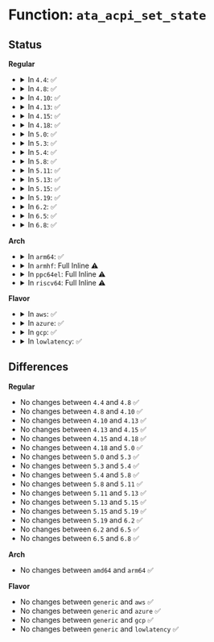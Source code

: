 # Function: <code>ata_acpi_set_state</code>

## Status
<b>Regular</b>
<ul>
<li>
<details>
<summary>In <code>4.4</code>: ✅</summary>

```c
void ata_acpi_set_state(struct ata_port *ap, pm_message_t state);
```

**Collision:** Unique Global

**Inline:** No

**Transformation:** False

**Instances:**

```
In drivers/ata/libata-acpi.c (ffffffff815e1cd0)
Location: drivers/ata/libata-acpi.c:955
Inline: False
Direct callers:
  - drivers/ata/libata-eh.c:ata_scsi_port_error_handler
  - drivers/ata/libata-eh.c:ata_scsi_port_error_handler
  - drivers/ata/libata-eh.c:ata_scsi_port_error_handler
```
**Symbols:**

```
ffffffff815e1cd0-ffffffff815e1f16: ata_acpi_set_state (STB_GLOBAL)
```
</details>
</li>
<li>
<details>
<summary>In <code>4.8</code>: ✅</summary>

```c
void ata_acpi_set_state(struct ata_port *ap, pm_message_t state);
```

**Collision:** Unique Global

**Inline:** No

**Transformation:** False

**Instances:**

```
In drivers/ata/libata-acpi.c (ffffffff8163ba30)
Location: drivers/ata/libata-acpi.c:955
Inline: False
Direct callers:
  - drivers/ata/libata-eh.c:ata_scsi_port_error_handler
  - drivers/ata/libata-eh.c:ata_scsi_port_error_handler
  - drivers/ata/libata-eh.c:ata_scsi_port_error_handler
```
**Symbols:**

```
ffffffff8163ba30-ffffffff8163bc3d: ata_acpi_set_state (STB_GLOBAL)
```
</details>
</li>
<li>
<details>
<summary>In <code>4.10</code>: ✅</summary>

```c
void ata_acpi_set_state(struct ata_port *ap, pm_message_t state);
```

**Collision:** Unique Global

**Inline:** No

**Transformation:** False

**Instances:**

```
In drivers/ata/libata-acpi.c (ffffffff8166cab0)
Location: drivers/ata/libata-acpi.c:955
Inline: False
Direct callers:
  - drivers/ata/libata-eh.c:ata_scsi_port_error_handler
  - drivers/ata/libata-eh.c:ata_scsi_port_error_handler
  - drivers/ata/libata-eh.c:ata_scsi_port_error_handler
```
**Symbols:**

```
ffffffff8166cab0-ffffffff8166ccbd: ata_acpi_set_state (STB_GLOBAL)
```
</details>
</li>
<li>
<details>
<summary>In <code>4.13</code>: ✅</summary>

```c
void ata_acpi_set_state(struct ata_port *ap, pm_message_t state);
```

**Collision:** Unique Global

**Inline:** No

**Transformation:** False

**Instances:**

```
In drivers/ata/libata-acpi.c (ffffffff816810c0)
Location: drivers/ata/libata-acpi.c:955
Inline: False
Direct callers:
  - drivers/ata/libata-eh.c:ata_scsi_port_error_handler
  - drivers/ata/libata-eh.c:ata_scsi_port_error_handler
  - drivers/ata/libata-eh.c:ata_scsi_port_error_handler
```
**Symbols:**

```
ffffffff816810c0-ffffffff816812d4: ata_acpi_set_state (STB_GLOBAL)
```
</details>
</li>
<li>
<details>
<summary>In <code>4.15</code>: ✅</summary>

```c
void ata_acpi_set_state(struct ata_port *ap, pm_message_t state);
```

**Collision:** Unique Global

**Inline:** No

**Transformation:** False

**Instances:**

```
In drivers/ata/libata-acpi.c (ffffffff816ea920)
Location: drivers/ata/libata-acpi.c:955
Inline: False
Direct callers:
  - drivers/ata/libata-eh.c:ata_scsi_port_error_handler
  - drivers/ata/libata-eh.c:ata_scsi_port_error_handler
  - drivers/ata/libata-eh.c:ata_scsi_port_error_handler
```
**Symbols:**

```
ffffffff816ea920-ffffffff816eab1b: ata_acpi_set_state (STB_GLOBAL)
```
</details>
</li>
<li>
<details>
<summary>In <code>4.18</code>: ✅</summary>

```c
void ata_acpi_set_state(struct ata_port *ap, pm_message_t state);
```

**Collision:** Unique Global

**Inline:** No

**Transformation:** False

**Instances:**

```
In drivers/ata/libata-acpi.c (ffffffff81727250)
Location: drivers/ata/libata-acpi.c:955
Inline: False
Direct callers:
  - drivers/ata/libata-eh.c:ata_scsi_port_error_handler
  - drivers/ata/libata-eh.c:ata_scsi_port_error_handler
  - drivers/ata/libata-eh.c:ata_scsi_port_error_handler
```
**Symbols:**

```
ffffffff81727250-ffffffff81727475: ata_acpi_set_state (STB_GLOBAL)
```
</details>
</li>
<li>
<details>
<summary>In <code>5.0</code>: ✅</summary>

```c
void ata_acpi_set_state(struct ata_port *ap, pm_message_t state);
```

**Collision:** Unique Global

**Inline:** No

**Transformation:** False

**Instances:**

```
In drivers/ata/libata-acpi.c (ffffffff81749a30)
Location: drivers/ata/libata-acpi.c:955
Inline: False
Direct callers:
  - drivers/ata/libata-eh.c:ata_scsi_port_error_handler
  - drivers/ata/libata-eh.c:ata_scsi_port_error_handler
  - drivers/ata/libata-eh.c:ata_scsi_port_error_handler
```
**Symbols:**

```
ffffffff81749a30-ffffffff81749c55: ata_acpi_set_state (STB_GLOBAL)
```
</details>
</li>
<li>
<details>
<summary>In <code>5.3</code>: ✅</summary>

```c
void ata_acpi_set_state(struct ata_port *ap, pm_message_t state);
```

**Collision:** Unique Global

**Inline:** No

**Transformation:** False

**Instances:**

```
In drivers/ata/libata-acpi.c (ffffffff817858b0)
Location: drivers/ata/libata-acpi.c:956
Inline: False
Direct callers:
  - drivers/ata/libata-eh.c:ata_scsi_port_error_handler
  - drivers/ata/libata-eh.c:ata_scsi_port_error_handler
  - drivers/ata/libata-eh.c:ata_scsi_port_error_handler
```
**Symbols:**

```
ffffffff817858b0-ffffffff81785ac2: ata_acpi_set_state (STB_GLOBAL)
```
</details>
</li>
<li>
<details>
<summary>In <code>5.4</code>: ✅</summary>

```c
void ata_acpi_set_state(struct ata_port *ap, pm_message_t state);
```

**Collision:** Unique Global

**Inline:** No

**Transformation:** False

**Instances:**

```
In drivers/ata/libata-acpi.c (ffffffff817a94f0)
Location: drivers/ata/libata-acpi.c:956
Inline: False
Direct callers:
  - drivers/ata/libata-eh.c:ata_scsi_port_error_handler
  - drivers/ata/libata-eh.c:ata_scsi_port_error_handler
  - drivers/ata/libata-eh.c:ata_scsi_port_error_handler
```
**Symbols:**

```
ffffffff817a94f0-ffffffff817a9702: ata_acpi_set_state (STB_GLOBAL)
```
</details>
</li>
<li>
<details>
<summary>In <code>5.8</code>: ✅</summary>

```c
void ata_acpi_set_state(struct ata_port *ap, pm_message_t state);
```

**Collision:** Unique Global

**Inline:** No

**Transformation:** False

**Instances:**

```
In drivers/ata/libata-acpi.c (ffffffff8186ee00)
Location: drivers/ata/libata-acpi.c:956
Inline: False
Direct callers:
  - drivers/ata/libata-eh.c:ata_eh_handle_port_resume
  - drivers/ata/libata-eh.c:ata_eh_handle_port_suspend
  - drivers/ata/libata-eh.c:ata_eh_handle_port_suspend
```
**Symbols:**

```
ffffffff8186ee00-ffffffff8186f049: ata_acpi_set_state (STB_GLOBAL)
```
</details>
</li>
<li>
<details>
<summary>In <code>5.11</code>: ✅</summary>

```c
void ata_acpi_set_state(struct ata_port *ap, pm_message_t state);
```

**Collision:** Unique Global

**Inline:** No

**Transformation:** False

**Instances:**

```
In drivers/ata/libata-acpi.c (ffffffff8187dad0)
Location: drivers/ata/libata-acpi.c:956
Inline: False
Direct callers:
  - drivers/ata/libata-eh.c:ata_eh_handle_port_resume
  - drivers/ata/libata-eh.c:ata_eh_handle_port_suspend
  - drivers/ata/libata-eh.c:ata_eh_handle_port_suspend
```
**Symbols:**

```
ffffffff8187dad0-ffffffff8187dd19: ata_acpi_set_state (STB_GLOBAL)
```
</details>
</li>
<li>
<details>
<summary>In <code>5.13</code>: ✅</summary>

```c
void ata_acpi_set_state(struct ata_port *ap, pm_message_t state);
```

**Collision:** Unique Global

**Inline:** No

**Transformation:** False

**Instances:**

```
In drivers/ata/libata-acpi.c (ffffffff81860240)
Location: drivers/ata/libata-acpi.c:957
Inline: False
Direct callers:
  - drivers/ata/libata-eh.c:ata_eh_handle_port_resume
  - drivers/ata/libata-eh.c:ata_eh_handle_port_suspend
  - drivers/ata/libata-eh.c:ata_eh_handle_port_suspend
```
**Symbols:**

```
ffffffff81860240-ffffffff8186049d: ata_acpi_set_state (STB_GLOBAL)
```
</details>
</li>
<li>
<details>
<summary>In <code>5.15</code>: ✅</summary>

```c
void ata_acpi_set_state(struct ata_port *ap, pm_message_t state);
```

**Collision:** Unique Global

**Inline:** No

**Transformation:** False

**Instances:**

```
In drivers/ata/libata-acpi.c (ffffffff818ef000)
Location: drivers/ata/libata-acpi.c:957
Inline: False
Direct callers:
  - drivers/ata/libata-eh.c:ata_eh_handle_port_resume
  - drivers/ata/libata-eh.c:ata_eh_handle_port_suspend
  - drivers/ata/libata-eh.c:ata_eh_handle_port_suspend
```
**Symbols:**

```
ffffffff818ef000-ffffffff818ef25d: ata_acpi_set_state (STB_GLOBAL)
```
</details>
</li>
<li>
<details>
<summary>In <code>5.19</code>: ✅</summary>

```c
void ata_acpi_set_state(struct ata_port *ap, pm_message_t state);
```

**Collision:** Unique Global

**Inline:** No

**Transformation:** False

**Instances:**

```
In drivers/ata/libata-acpi.c (ffffffff81a411f0)
Location: drivers/ata/libata-acpi.c:929
Inline: False
Direct callers:
  - drivers/ata/libata-eh.c:ata_eh_handle_port_resume
  - drivers/ata/libata-eh.c:ata_eh_handle_port_suspend
  - drivers/ata/libata-eh.c:ata_eh_handle_port_suspend
```
**Symbols:**

```
ffffffff81a411f0-ffffffff81a41464: ata_acpi_set_state (STB_GLOBAL)
```
</details>
</li>
<li>
<details>
<summary>In <code>6.2</code>: ✅</summary>

```c
void ata_acpi_set_state(struct ata_port *ap, pm_message_t state);
```

**Collision:** Unique Global

**Inline:** No

**Transformation:** False

**Instances:**

```
In drivers/ata/libata-acpi.c (ffffffff81bc7450)
Location: drivers/ata/libata-acpi.c:929
Inline: False
Direct callers:
  - drivers/ata/libata-eh.c:ata_eh_handle_port_resume
  - drivers/ata/libata-eh.c:ata_eh_handle_port_suspend
  - drivers/ata/libata-eh.c:ata_eh_handle_port_suspend
```
**Symbols:**

```
ffffffff81bc7450-ffffffff81bc76c4: ata_acpi_set_state (STB_GLOBAL)
```
</details>
</li>
<li>
<details>
<summary>In <code>6.5</code>: ✅</summary>

```c
void ata_acpi_set_state(struct ata_port *ap, pm_message_t state);
```

**Collision:** Unique Global

**Inline:** No

**Transformation:** False

**Instances:**

```
In drivers/ata/libata-acpi.c (ffffffff81c1f000)
Location: drivers/ata/libata-acpi.c:929
Inline: False
Direct callers:
  - drivers/ata/libata-eh.c:ata_eh_handle_port_resume
  - drivers/ata/libata-eh.c:ata_eh_handle_port_suspend
  - drivers/ata/libata-eh.c:ata_eh_handle_port_suspend
```
**Symbols:**

```
ffffffff81c1f000-ffffffff81c1f257: ata_acpi_set_state (STB_GLOBAL)
```
</details>
</li>
<li>
<details>
<summary>In <code>6.8</code>: ✅</summary>

```c
void ata_acpi_set_state(struct ata_port *ap, pm_message_t state);
```

**Collision:** Unique Global

**Inline:** No

**Transformation:** False

**Instances:**

```
In drivers/ata/libata-acpi.c (ffffffff81c74160)
Location: drivers/ata/libata-acpi.c:929
Inline: False
Direct callers:
  - drivers/ata/libata-eh.c:ata_eh_handle_port_resume
  - drivers/ata/libata-eh.c:ata_eh_handle_port_suspend
  - drivers/ata/libata-eh.c:ata_eh_handle_port_suspend
```
**Symbols:**

```
ffffffff81c74160-ffffffff81c743b7: ata_acpi_set_state (STB_GLOBAL)
```
</details>
</li>
</ul>
<b>Arch</b>
<ul>
<li>
<details>
<summary>In <code>arm64</code>: ✅</summary>

```c
void ata_acpi_set_state(struct ata_port *ap, pm_message_t state);
```

**Collision:** Unique Global

**Inline:** No

**Transformation:** False

**Instances:**

```
In drivers/ata/libata-acpi.c (ffff8000109b6120)
Location: drivers/ata/libata-acpi.c:956
Inline: False
Direct callers:
  - drivers/ata/libata-eh.c:ata_scsi_port_error_handler
  - drivers/ata/libata-eh.c:ata_scsi_port_error_handler
```
**Symbols:**

```
ffff8000109b6120-ffff8000109b6354: ata_acpi_set_state (STB_GLOBAL)
```
</details>
</li>
<li>
<details>
<summary>In <code>armhf</code>: Full Inline ⚠️</summary>

**Collision:** Unique Static

**Inline:** Full

**Transformation:** False

**Instances:**

```
In drivers/ata/libata-eh.c (0)
Location: drivers/ata/libata.h:108
Inline: True
```
</details>
</li>
<li>
<details>
<summary>In <code>ppc64el</code>: Full Inline ⚠️</summary>

**Collision:** Unique Static

**Inline:** Full

**Transformation:** False

**Instances:**

```
In drivers/ata/libata-eh.c (0)
Location: drivers/ata/libata.h:108
Inline: True
```
</details>
</li>
<li>
<details>
<summary>In <code>riscv64</code>: Full Inline ⚠️</summary>

**Collision:** Unique Static

**Inline:** Full

**Transformation:** False

**Instances:**

```
In drivers/ata/libata-eh.c (0)
Location: drivers/ata/libata.h:108
Inline: True
```
</details>
</li>
</ul>
<b>Flavor</b>
<ul>
<li>
<details>
<summary>In <code>aws</code>: ✅</summary>

```c
void ata_acpi_set_state(struct ata_port *ap, pm_message_t state);
```

**Collision:** Unique Global

**Inline:** No

**Transformation:** False

**Instances:**

```
In drivers/ata/libata-acpi.c (ffffffff8176e5b0)
Location: drivers/ata/libata-acpi.c:956
Inline: False
Direct callers:
  - drivers/ata/libata-eh.c:ata_scsi_port_error_handler
  - drivers/ata/libata-eh.c:ata_scsi_port_error_handler
  - drivers/ata/libata-eh.c:ata_scsi_port_error_handler
```
**Symbols:**

```
ffffffff8176e5b0-ffffffff8176e73d: ata_acpi_set_state (STB_GLOBAL)
```
</details>
</li>
<li>
<details>
<summary>In <code>azure</code>: ✅</summary>

```c
void ata_acpi_set_state(struct ata_port *ap, pm_message_t state);
```

**Collision:** Unique Global

**Inline:** No

**Transformation:** False

**Instances:**

```
In drivers/ata/libata-acpi.c (ffffffff8174e400)
Location: drivers/ata/libata-acpi.c:956
Inline: False
Direct callers:
  - drivers/ata/libata-eh.c:ata_scsi_port_error_handler
  - drivers/ata/libata-eh.c:ata_scsi_port_error_handler
  - drivers/ata/libata-eh.c:ata_scsi_port_error_handler
```
**Symbols:**

```
ffffffff8174e400-ffffffff8174e58d: ata_acpi_set_state (STB_GLOBAL)
```
</details>
</li>
<li>
<details>
<summary>In <code>gcp</code>: ✅</summary>

```c
void ata_acpi_set_state(struct ata_port *ap, pm_message_t state);
```

**Collision:** Unique Global

**Inline:** No

**Transformation:** False

**Instances:**

```
In drivers/ata/libata-acpi.c (ffffffff8179e370)
Location: drivers/ata/libata-acpi.c:956
Inline: False
Direct callers:
  - drivers/ata/libata-eh.c:ata_scsi_port_error_handler
  - drivers/ata/libata-eh.c:ata_scsi_port_error_handler
  - drivers/ata/libata-eh.c:ata_scsi_port_error_handler
```
**Symbols:**

```
ffffffff8179e370-ffffffff8179e582: ata_acpi_set_state (STB_GLOBAL)
```
</details>
</li>
<li>
<details>
<summary>In <code>lowlatency</code>: ✅</summary>

```c
void ata_acpi_set_state(struct ata_port *ap, pm_message_t state);
```

**Collision:** Unique Global

**Inline:** No

**Transformation:** False

**Instances:**

```
In drivers/ata/libata-acpi.c (ffffffff817b81f0)
Location: drivers/ata/libata-acpi.c:956
Inline: False
Direct callers:
  - drivers/ata/libata-eh.c:ata_scsi_port_error_handler
  - drivers/ata/libata-eh.c:ata_scsi_port_error_handler
  - drivers/ata/libata-eh.c:ata_scsi_port_error_handler
```
**Symbols:**

```
ffffffff817b81f0-ffffffff817b8402: ata_acpi_set_state (STB_GLOBAL)
```
</details>
</li>
</ul>

## Differences
<b>Regular</b>
<ul>
<li>
No changes between <code>4.4</code> and <code>4.8</code> ✅
</li>
<li>
No changes between <code>4.8</code> and <code>4.10</code> ✅
</li>
<li>
No changes between <code>4.10</code> and <code>4.13</code> ✅
</li>
<li>
No changes between <code>4.13</code> and <code>4.15</code> ✅
</li>
<li>
No changes between <code>4.15</code> and <code>4.18</code> ✅
</li>
<li>
No changes between <code>4.18</code> and <code>5.0</code> ✅
</li>
<li>
No changes between <code>5.0</code> and <code>5.3</code> ✅
</li>
<li>
No changes between <code>5.3</code> and <code>5.4</code> ✅
</li>
<li>
No changes between <code>5.4</code> and <code>5.8</code> ✅
</li>
<li>
No changes between <code>5.8</code> and <code>5.11</code> ✅
</li>
<li>
No changes between <code>5.11</code> and <code>5.13</code> ✅
</li>
<li>
No changes between <code>5.13</code> and <code>5.15</code> ✅
</li>
<li>
No changes between <code>5.15</code> and <code>5.19</code> ✅
</li>
<li>
No changes between <code>5.19</code> and <code>6.2</code> ✅
</li>
<li>
No changes between <code>6.2</code> and <code>6.5</code> ✅
</li>
<li>
No changes between <code>6.5</code> and <code>6.8</code> ✅
</li>
</ul>
<b>Arch</b>
<ul>
<li>
No changes between <code>amd64</code> and <code>arm64</code> ✅
</li>
</ul>
<b>Flavor</b>
<ul>
<li>
No changes between <code>generic</code> and <code>aws</code> ✅
</li>
<li>
No changes between <code>generic</code> and <code>azure</code> ✅
</li>
<li>
No changes between <code>generic</code> and <code>gcp</code> ✅
</li>
<li>
No changes between <code>generic</code> and <code>lowlatency</code> ✅
</li>
</ul>
